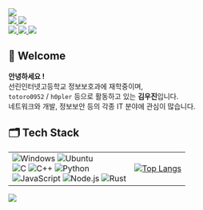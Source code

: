 <img src="https://capsule-render.vercel.app/api?type=waving&color=0:4D55FF,49:E6B0FF,100:FFB8FF&height=200&section=header&text=👻Woojin%20Kim👻&fontSize=60&fontColor=FFF4FF&fontAlignY=35&animation=twinkling&desc=h0pler&descAlign=65&descAlignY=53"/>

<div>
    <a href="mailto:me@h0pler.xyz">
        <img src="https://img.shields.io/badge/me@h0pler.xyz-6D4AFF?style=flat-square&logo=protonmail&logoColor=white"/>
    </a>
    <a href="">
        <img src="https://img.shields.io/badge/Discord%20@h0pler-5865F2?style=flat-square&logo=discord&logoColor=white"/>
    </a>
    <br>
    <a href="https://github.com/h0pler">    
        <img src="https://img.shields.io/badge/Github-5F5F5F?style=flat-square&logo=Github&logoColor=white"/>
    </a>
    <a href="https://h0pler.tistory.com">
        <img src="https://img.shields.io/badge/Tistory-EB531F?style=flat-square&logo=Tistory&logoColor=white"/>
    </a>
    <a href="https://www.instagram.com/dword_ptr_ds">
        <img src="https://img.shields.io/badge/Instagram-E4405F?style=flat-square&logo=Instagram&logoColor=white"/>
    </a>
    <!-- <a href="https://t.me/kwj0952">
        <img src="https://img.shields.io/badge/Telegram-26A5E4?style=flat-square&logo=Telegram&logoColor=white"/>
    </a> -->
    
</div>

## 👋 Welcome
**안녕하세요 !** <br>
선린인터넷고등학교 정보보호과에 재학중이며, <br>
`totoro0952` / `h0pler` 등으로 활동하고 있는 **김우진**입니다. <br>
네트워크와 개발, 정보보안 등의 각종 IT 분야에 관심이 많습니다. <br>

## 🗂️ Tech Stack
<table>
  <tr>
    <td>
      <!-- <div style="display: inline; width: 50%; height: fit-content; margin: 5px; padding: 5px; border: 1px solid red;"> -->
      <div>
        <img src="https://img.shields.io/badge/Windows-0078D6?style=for-the-badge&amp;logo=windows&amp;logoColor=white" alt="Windows">
        <img src="https://img.shields.io/badge/Ubuntu-E95420?style=for-the-badge&amp;logo=ubuntu&amp;logoColor=white" alt="Ubuntu">
        <br>
        <img src="https://img.shields.io/badge/C-00599C?style=for-the-badge&amp;logo=c&amp;logoColor=white" alt="C">
        <img src="https://img.shields.io/badge/C%2B%2B-00599C?style=for-the-badge&amp;logo=c%2B%2B&amp;logoColor=white" alt="C++">
        <img src="https://img.shields.io/badge/Python-3776AB?style=for-the-badge&amp;logo=python&amp;logoColor=white" alt="Python">
        <br>
        <img src="https://img.shields.io/badge/JavaScript-F7DF1E?style=for-the-badge&amp;logo=JavaScript&amp;logoColor=white" alt="JavaScript">
        <img src="https://img.shields.io/badge/Node.js-43853D?style=for-the-badge&amp;logo=node.js&amp;logoColor=white" alt="Node.js">
        <img src="https://img.shields.io/badge/Rust-000000?style=for-the-badge&amp;logo=rust&amp;logoColor=white" alt="Rust">
      </div>
    </td>
    <td>
      <a href="https://github.com/anuraghazra/github-readme-stats">
        <img src="https://github-readme-stats.vercel.app/api/top-langs/?username=h0pler&layout=compact" alt="Top Langs">
      </a>
    </td>
  </tr>
</table>

<img src="https://capsule-render.vercel.app/api?type=waving&color=0:4D55FF,49:E6B0FF,100:FFB8FF&eight=100&section=footer&desc=😁&descAlign=2&descAlignY=86&animation=blinking" href="mailto:me@h0pler.xyz"/>